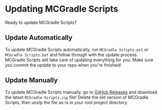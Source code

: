 # Updating MCGradle Scripts

Ready to update MCGradle Scripts?

## Update Automatically

To update MCGradle Scripts automatically, run `MCGradle Scripts.ps1` or `MCGradle Scripts.bat` and follow through with the update process. MCGradle Scripts will take care of updating everything for you. Make sure you commit the update to your repo when you're finished!

## Update Manually

To update MCGradle Scripts manually, go to [GitHub Releases](https://github.com/Jonathing/MCGradle-Scripts/releases/) and download the latest `MCGradle-Scripts.zip` file! Delete the old version of MCGradle Scripts, then unzip the file as-is in your root project directory.
